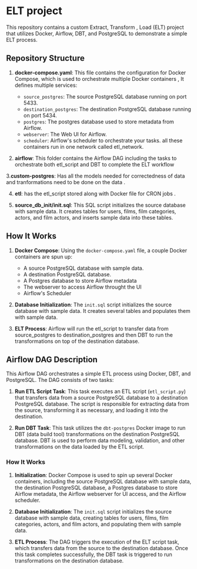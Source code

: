 # ELT project

This repository contains a custom Extract, Transform , Load (ELT) project that utilizes Docker,  Airflow, DBT, and PostgreSQL to demonstrate a simple ELT process.

## Repository Structure

1. **docker-compose.yaml**: This file contains the configuration for Docker Compose, which is used to orchestrate multiple Docker containers ,  It defines multiple services:
   - `source_postgres`: The source PostgreSQL database running on port 5433.
   - `destination_postgres`: The destination PostgreSQL database running on port 5434.
   - `postgres`: The postgres database used to store metadata from Airflow.
   - `webserver`: The Web UI for Airflow.
   - `scheduler`: Airflow's scheduler to orchestrate your tasks.
all these containers run in one network called etl_network.

2. **airflow**: This folder contains the Airflow DAG including the tasks to orchestrate both etl_script and DBT to complete the ELT workflow
   
3.**custom-postgres**: Has all the models needed for correctedness of data and tranformations need to be done on the data .

4. **etl**: has the etl_script stored along with Docker file for CRON jobs .

5. **source_db_init/init.sql**: This SQL script initializes the source database with sample data. It creates tables for users, films, film categories, actors, and film actors, and inserts sample data into these tables.

## How It Works

1. **Docker Compose**: Using the `docker-compose.yaml` file, a couple Docker containers are spun up:
   - A source PostgreSQL database with sample data.
   - A destination PostgreSQL database.
   - A Postgres database to store Airflow metadata
   - The webserver to access Airflow throught the UI
   - Airflow's Scheduler

2. **Database Initialization**: The `init.sql` script initializes the source database with sample data. It creates several tables and populates them with sample data.

3. **ELT Process**:  Airflow will run the etl_script to transfer data from source_postgres to destination_postgres   and then DBT to run the transformations on top of the destination database.

## Airflow DAG Description

This Airflow DAG orchestrates a simple ETL process using Docker,  DBT, and PostgreSQL. The DAG consists of two tasks:

1. **Run ETL Script Task**: This task executes an ETL script (`etl_script.py`) that transfers data from a source PostgreSQL database to a destination PostgreSQL database. The script is responsible for extracting data from the source, transforming it as necessary, and loading it into the destination.

2. **Run DBT Task**: This task utilizes the `dbt-postgres` Docker image to run DBT (data build tool) transformations on the destination PostgreSQL database. DBT is used to perform data modeling, validation, and other transformations on the data loaded by the ETL script.

### How It Works

1. **Initialization**: Docker Compose is used to spin up several Docker containers, including the source PostgreSQL database with sample data, the destination PostgreSQL database, a Postgres database to store Airflow metadata, the Airflow webserver for UI access, and the Airflow scheduler.

2. **Database Initialization**: The `init.sql` script initializes the source database with sample data, creating tables for users, films, film categories, actors, and film actors, and populating them with sample data.

3. **ETL Process**: The DAG triggers the execution of the ELT script task, which transfers data from the source to the destination database. Once this task completes successfully, the DBT task is triggered to run transformations on the destination database.

